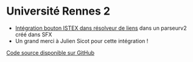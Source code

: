 # Université Rennes 2

* [Intégration bouton ISTEX dans résolveur de liens](https://doc.istex.fr/users/integration/discovery-tools/#primo-exlibris) dans un parseurv2 créé dans SFX
* Un grand merci à Julien Sicot pour cette intégration !



[Code source disponible sur GitHub](https://github.com/jsicot/sfxbur2)

